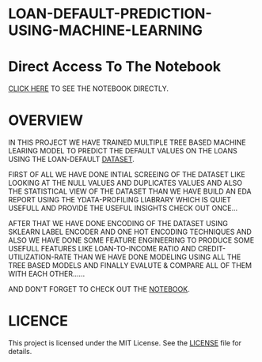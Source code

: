 # LOAN-DEFAULT-PREDICTION-USING-MACHINE-LEARNING

# Direct Access To The Notebook
[CLICK HERE](https://nbviewer.org/github/MEHRAN-DEV-AI/LOAN-DEFAULT-PREDICTION-USING-MACHINE-LEARNING/blob/main/loan-default-prediction-using-machine-learning.ipynb) TO SEE THE NOTEBOOK DIRECTLY.

# OVERVIEW

IN THIS PROJECT WE HAVE TRAINED MULTIPLE TREE BASED MACHINE LEARING MODEL TO PREDICT THE DEFAULT VALUES ON THE LOANS USING THE LOAN-DEFAULT [DATASET](https://www.kaggle.com/datasets/nikhil1e9/loan-default).

FIRST OF ALL WE HAVE DONE INTIAL SCREEING OF THE DATASET LIKE LOOKING AT THE NULL VALUES AND DUPLICATES VALUES AND ALSO THE STATISTICAL VIEW OF THE DATASET THAN WE HAVE BUILD AN EDA REPORT USING THE YDATA-PROFILING LIABRARY WHICH IS QUIET USEFULL AND PROVIDE THE USEFUL INSIGHTS CHECK OUT ONCE...

AFTER THAT WE HAVE DONE ENCODING OF THE DATASET USING SKLEARN LABEL ENCODER AND ONE HOT ENCODING TECHNIQUES AND ALSO WE HAVE DONE SOME FEATURE ENGINEERING TO PRODUCE SOME USEFULL FEATURES LIKE LOAN-TO-INCOME RATIO 
AND CREDIT-UTILIZATION-RATE THAN WE HAVE DONE MODELING USING ALL THE TREE BASED MODELS AND FINALLY EVALUTE & COMPARE ALL OF THEM WITH EACH OTHER......

AND DON'T FORGET TO CHECK OUT THE [NOTEBOOK](https://nbviewer.org/github/MEHRAN-DEV-AI/LOAN-DEFAULT-PREDICTION-USING-MACHINE-LEARNING/blob/main/loan-default-prediction-using-machine-learning.ipynb).

# LICENCE 
This project is licensed under the MIT License. See the [LICENSE](https://github.com/MEHRAN-DEV-AI/LOAN-DEFAULT-PREDICTION-USING-MACHINE-LEARNING/blob/main/LICENSE) file for details.
